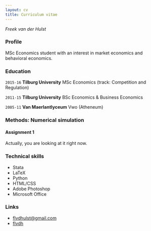 ```yaml
---
layout: cv
title: Curriculum vitae
---
```


*Freek van der Hulst*


### Profile

MSc Economics student with an interest in market economics and behavioral economics.

### Education

`2015-16`
__Tilburg University__ MSc Economics (track: Competition and Regulation)

`2011-15`
__Tilburg University__ BSc Economics & Business Economics

`2005-11`
__Van Maerlantlyceum__ Vwo (Atheneum)

### Methods: Numerical simulation

#### Assignment 1

Actually, you are looking at it right now.


### Technical skills

* Stata
* LaTeX
* Python
* HTML/CSS
* Adobe Photoshop
* Microsoft Office


### Links

* <i class="fa fa-envelope"></i> <a href="mailto:flvdhulst@gmail.com">flvdhulst@gmail.com</a><br />
* <i class="fa fa-github"></i> <a href="http://github.com/flvdh">flvdh</a><br />

<!-- ### Footer

Last updated: January 2016 -->
